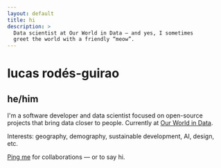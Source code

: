```yaml
---
layout: default
title: hi
description: >
  Data scientist at Our World in Data — and yes, I sometimes
  greet the world with a friendly “meow”.
---
```


# lucas rodés-guirao

## he/him

I'm a software developer and data scientist focused on open-source projects that bring data closer to people. Currently at [Our World in Data](https://ourworldindata.org/team/lucas-rodes-guirao).

Interests: geography, demography, sustainable development, AI, design, etc.

[Ping me](./pages/contact) for collaborations — or to say hi.

<!-- ✅ Structured data block -->
<script type="application/ld+json">
{
  "@context":  "https://schema.org",
  "@type":     "Person",
  "name":      "Lucas Rodés-Guirao",
  "url":       "https://lcsrg.me",
  "jobTitle":  "Data Scientist",
  "worksFor":  {
    "@type": "Organization",
    "name":  "Our World in Data"
  },
  "description": "Data scientist who occasionally meows when excited.",
  "sameAs": [
    "https://github.com/lucasrodes",
    "https://twitter.com/lucasrg_",
    "https://www.linkedin.com/in/lucasrodes"
  ]
}
</script>

